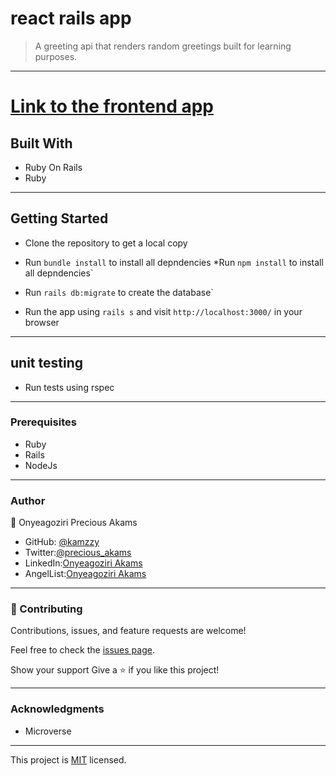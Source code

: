 # react rails app
> A greeting api that renders random greetings built for learning purposes.

 ***
# [Link to the frontend app](https://github.com/kamzzy/rails-react-frontend/tree/features)
<!-- ### [Deployed version](https://arcane-mountain-22736.herokuapp.com/)
### [Demo](https://www.loom.com/share/264e6dfc03ec4d6ba608c6d549331072) -->
## Built With
* Ruby On Rails
* Ruby
***
## Getting Started

* Clone the repository to get a local copy
* Run `bundle install` to install all depndencies 
*Run `npm install` to install all depndencies`
* Run `rails db:migrate` to create the database`

* Run the app using `rails s` and visit `http://localhost:3000/` in your browser
***
##  unit testing
* Run tests using rspec 
***
### Prerequisites
* Ruby
* Rails
* NodeJs
***
### Author

👤 Onyeagoziri Precious Akams

* GitHub: [@kamzzy](https://github.com/kamzzy)
* Twitter:[@precious_akams](https://twitter.com/precious_akams)
* LinkedIn:[Onyeagoziri Akams](https://www.linkedin.com/in/onyeagoziri-akams/)
* AngelList:[Onyeagoziri Akams](https://angel.co/u/onyeagoziri-akams)
***
### 🤝 Contributing
Contributions, issues, and feature requests are welcome!

Feel free to check the [issues page](../../issues/).

Show your support
Give a ⭐️ if you like this project!
***
### Acknowledgments
* Microverse
 ***

This project is [MIT](./MIT.md) licensed.
